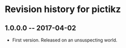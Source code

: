# Revision history for pictikz

## 1.0.0.0  -- 2017-04-02

* First version. Released on an unsuspecting world.
